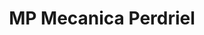 ---
title: "MP Mecanica Perdriel"
url: /general-san-martin/mp-mecanica-perdriel/
shop: Autowerkstatt
---